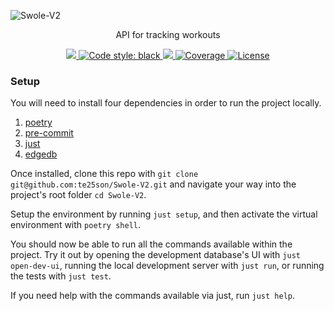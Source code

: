 ![Swole-V2](https://github.com/te25son/Swole-V2/assets/39095798/72450352-5788-491d-90ae-482c625f1c31)

<p align="center">API for tracking workouts</p>

<p align="center">
  <a href="https://github.com/charliermarsh/ruff">
    <img src="https://img.shields.io/endpoint?url=https://raw.githubusercontent.com/charliermarsh/ruff/main/assets/badge/v0.json">
  </a>
  <a href="https://github.com/psf/black">
    <img alt="Code style: black" src="https://img.shields.io/badge/code%20style-black-000000.svg">
  </a>
  <a href="https://github.com/te25son/Swole-V2/actions/workflows/test.yml">
    <img src="https://github.com/te25son/Swole-V2/actions/workflows/test.yml/badge.svg">
  </a>
  <a href="https://coverage-badge.samuelcolvin.workers.dev/redirect/te25son/Swole-V2" target="_blank">
    <img src="https://coverage-badge.samuelcolvin.workers.dev/te25son/Swole-V2.svg" alt="Coverage">
  </a>
  <a href="https://opensource.org/licenses/Apache-2.0">
    <img src="https://img.shields.io/badge/License-Apache_2.0-blue.svg" alt="License">
  </a>
<p>

### Setup

You will need to install four dependencies in order to run the project locally.

1. [poetry](https://python-poetry.org/docs/#installation)
2. [pre-commit](https://pre-commit.com/#installation)
3. [just](https://github.com/casey/just#packages)
4. [edgedb](https://www.edgedb.com/install)

Once installed, clone this repo with `git clone git@github.com:te25son/Swole-V2.git` and navigate your way into the project's root folder `cd Swole-V2`.

Setup the environment by running `just setup`, and then activate the virtual environment with `poetry shell`.

You should now be able to run all the commands available within the project. Try it out by opening the development database's UI with `just open-dev-ui`, running the local development server with `just run`, or running the tests with `just test`.

If you need help with the commands available via just, run `just help`.
